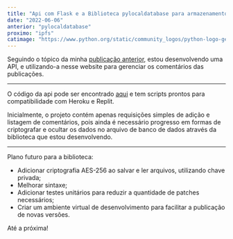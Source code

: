 ```yaml
---
title: "Api com Flask e a Biblioteca pylocaldatabase para armazenamento de dados"
date: "2022-06-06"
anterior: "pylocaldatabase"
proximo: "ipfs"
catimage: "https://www.python.org/static/community_logos/python-logo-generic.svg"
---
```


Seguindo o tópico da minha [publicação anterior](../pylocaldatabase), estou desenvolvendo uma API, e utilizando-a nesse website para gerenciar os comentários das publicações. 

---------

O código da api pode ser encontrado [aqui](https://github.com/fortmea/flaskpylocaldb) e tem scripts prontos para compatibilidade com Heroku e Replit.   

Inicialmente, o projeto contém apenas requisições simples de adição e listagem de comentários, pois ainda é necessário progresso em formas de criptografar e ocultar os dados no arquivo de banco de dados através da biblioteca que estou desenvolvendo.

----

Plano futuro para a biblioteca:

- Adicionar criptografia AES-256 ao salvar e ler arquivos, utilizando chave privada;
- Melhorar sintaxe;
- Adicionar testes unitários para reduzir a quantidade de patches necessários;
- Criar um ambiente virtual de desenvolvimento para facilitar a publicação de novas versões.


Até a próxima!